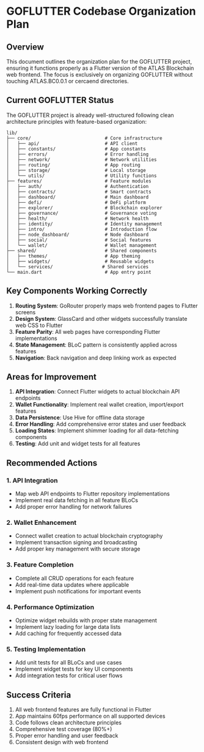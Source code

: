 # GOFLUTTER Codebase Organization Plan

## Overview

This document outlines the organization plan for the GOFLUTTER project, ensuring it functions properly as a Flutter version of the ATLAS Blockchain web frontend. The focus is exclusively on organizing GOFLUTTER without touching ATLAS.BC0.0.1 or cercaend directories.

## Current GOFLUTTER Status

The GOFLUTTER project is already well-structured following clean architecture principles with feature-based organization:

```
lib/
├── core/                           # Core infrastructure
│   ├── api/                        # API client
│   ├── constants/                  # App constants
│   ├── errors/                     # Error handling
│   ├── network/                    # Network utilities
│   ├── routing/                    # App routing
│   ├── storage/                    # Local storage
│   └── utils/                      # Utility functions
├── features/                       # Feature modules
│   ├── auth/                       # Authentication
│   ├── contracts/                  # Smart contracts
│   ├── dashboard/                  # Main dashboard
│   ├── defi/                       # DeFi platform
│   ├── explorer/                   # Blockchain explorer
│   ├── governance/                 # Governance voting
│   ├── health/                     # Network health
│   ├── identity/                   # Identity management
│   ├── intro/                      # Introduction flow
│   ├── node_dashboard/             # Node dashboard
│   ├── social/                     # Social features
│   └── wallet/                     # Wallet management
├── shared/                         # Shared components
│   ├── themes/                     # App theming
│   ├── widgets/                    # Reusable widgets
│   └── services/                  # Shared services
└── main.dart                       # App entry point
```

## Key Components Working Correctly

1. **Routing System**: GoRouter properly maps web frontend pages to Flutter screens
2. **Design System**: GlassCard and other widgets successfully translate web CSS to Flutter
3. **Feature Parity**: All web pages have corresponding Flutter implementations
4. **State Management**: BLoC pattern is consistently applied across features
5. **Navigation**: Back navigation and deep linking work as expected

## Areas for Improvement

1. **API Integration**: Connect Flutter widgets to actual blockchain API endpoints
2. **Wallet Functionality**: Implement real wallet creation, import/export features
3. **Data Persistence**: Use Hive for offline data storage
4. **Error Handling**: Add comprehensive error states and user feedback
5. **Loading States**: Implement shimmer loading for all data-fetching components
6. **Testing**: Add unit and widget tests for all features

## Recommended Actions

### 1. API Integration
- Map web API endpoints to Flutter repository implementations
- Implement real data fetching in all feature BLoCs
- Add proper error handling for network failures

### 2. Wallet Enhancement
- Connect wallet creation to actual blockchain cryptography
- Implement transaction signing and broadcasting
- Add proper key management with secure storage

### 3. Feature Completion
- Complete all CRUD operations for each feature
- Add real-time data updates where applicable
- Implement push notifications for important events

### 4. Performance Optimization
- Optimize widget rebuilds with proper state management
- Implement lazy loading for large data lists
- Add caching for frequently accessed data

### 5. Testing Implementation
- Add unit tests for all BLoCs and use cases
- Implement widget tests for key UI components
- Add integration tests for critical user flows

## Success Criteria

1. All web frontend features are fully functional in Flutter
2. App maintains 60fps performance on all supported devices
3. Code follows clean architecture principles
4. Comprehensive test coverage (80%+)
5. Proper error handling and user feedback
6. Consistent design with web frontend